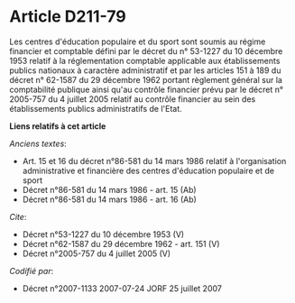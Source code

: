 # Article D211-79

Les centres d'éducation populaire et du sport sont soumis au régime financier et comptable défini par le décret du n° 53-1227
du 10 décembre 1953 relatif à la réglementation comptable applicable aux établissements publics nationaux à caractère
administratif et par les articles 151 à 189 du décret n° 62-1587 du 29 décembre 1962 portant règlement général sur la
comptabilité publique ainsi qu'au contrôle financier prévu par le décret n° 2005-757 du 4 juillet 2005 relatif au contrôle
financier au sein des établissements publics administratifs de l'Etat.

**Liens relatifs à cet article**

_Anciens textes_:

  - Art. 15 et 16 du décret n°86-581 du 14 mars 1986 relatif à l'organisation administrative et financière des centres d'éducation populaire et de sport
  - Décret n°86-581 du 14 mars 1986 - art. 15 (Ab)
  - Décret n°86-581 du 14 mars 1986 - art. 16 (Ab)

_Cite_:

  - Décret n°53-1227 du 10 décembre 1953 (V)
  - Décret n°62-1587 du 29 décembre 1962 - art. 151 (V)
  - Décret n°2005-757 du 4 juillet 2005 (V)

_Codifié par_:

  - Décret n°2007-1133 2007-07-24 JORF 25 juillet 2007
